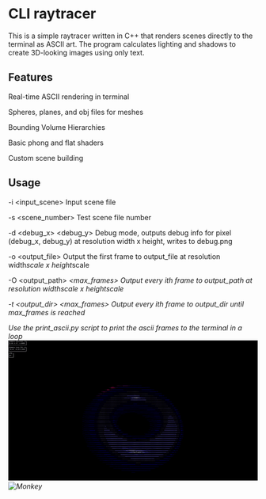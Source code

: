 # CLI raytracer
This is a simple raytracer written in C++ that renders scenes directly to the terminal as ASCII art. The program calculates lighting and shadows to create 3D-looking images using only text.

## Features
Real-time ASCII rendering in terminal

Spheres, planes, and obj files for meshes

Bounding Volume Hierarchies

Basic phong and flat shaders

Custom scene building

## Usage
-i <input_scene> Input scene file

-s <scene_number> Test scene file number

-d <width> <height> <debug_x> <debug_y> Debug mode, outputs debug info for pixel (debug_x, debug_y) at resolution width x height, writes to debug.png

-o <output_file> <scale> Output the first frame to output_file at resolution width*scale x height*scale

-O <output_path> <i> <scale> <max_frames> Output every ith frame to output_path at resolution width*scale x height*scale

-t <output_dir> <i> <max_frames> Output every ith frame to output_dir until max_frames is reached

Use the print_ascii.py script to print the ascii frames to the terminal in a loop
![Donut](ndonut.gif)
![Monkey](nmonkey.gif)
